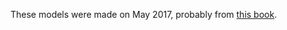 These models were made on May 2017, probably from [this book](https://www.amazon.co.jp/Blender-3DCG-%E3%83%A2%E3%83%87%E3%83%AA%E3%83%B3%E3%82%B0%E3%83%BB%E3%83%9E%E3%82%B9%E3%82%BF%E3%83%BC-Benjamin/dp/4800711479/ref=sr_1_1).
